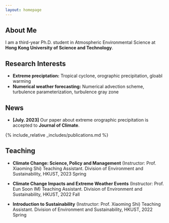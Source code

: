 ```yaml
---
layout: homepage
---
```


## About Me

I am a third-year Ph.D. student in Atmospheric Environmental Science at **Hong Kong University of Science and Technology**. 

## Research Interests

- **Extreme preciptation:** Tropical cyclone, orographic precipitation, gloabl warming
- **Numerical weather forecasting:** Numerical advection scheme, turbulence parameterization, turbulence gray zone 


## News

- **[July. 2023]** Our paper about extreme orographic precipitation is accepted to **Journal of Climate**.


{% include_relative _includes/publications.md %}



<!-- {% include_relative _includes/services.md %} -->

## Teaching 

- **Climate Change: Science, Policy and Management** (Instructor: Prof. Xiaoming Shi)
Teaching Assistant. Division of Environment and Sustainability, HKUST, 2023 Spring

- **Climate Change Impacts and Extreme Weather Events** (Instructor: Prof. Eun Soon IM)
Teaching Assistant. Division of Environment and Sustainability, HKUST, 2022 Fall

- **Introduction to Sustainability** (Instructor: Prof. Xiaoming Shi)
Teaching Assistant. Division of Environment and Sustainability, HKUST, 2022 Spring


